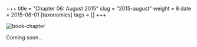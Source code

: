 +++
title = "Chapter 06: August 2015"
slug = "2015-august"
weight = 8
date = 2015-08-01
[taxonomies]
tags = []
+++

![book-chapter](/images/book/oeur/06.jpg)

Coming soon...